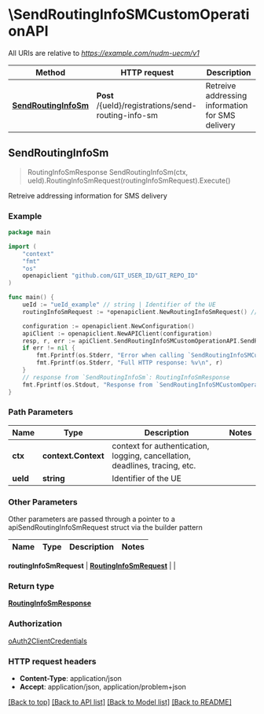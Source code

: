 # \SendRoutingInfoSMCustomOperationAPI

All URIs are relative to *https://example.com/nudm-uecm/v1*

Method | HTTP request | Description
------------- | ------------- | -------------
[**SendRoutingInfoSm**](SendRoutingInfoSMCustomOperationAPI.md#SendRoutingInfoSm) | **Post** /{ueId}/registrations/send-routing-info-sm | Retreive addressing information for SMS delivery



## SendRoutingInfoSm

> RoutingInfoSmResponse SendRoutingInfoSm(ctx, ueId).RoutingInfoSmRequest(routingInfoSmRequest).Execute()

Retreive addressing information for SMS delivery

### Example

```go
package main

import (
	"context"
	"fmt"
	"os"
	openapiclient "github.com/GIT_USER_ID/GIT_REPO_ID"
)

func main() {
	ueId := "ueId_example" // string | Identifier of the UE
	routingInfoSmRequest := *openapiclient.NewRoutingInfoSmRequest() // RoutingInfoSmRequest | 

	configuration := openapiclient.NewConfiguration()
	apiClient := openapiclient.NewAPIClient(configuration)
	resp, r, err := apiClient.SendRoutingInfoSMCustomOperationAPI.SendRoutingInfoSm(context.Background(), ueId).RoutingInfoSmRequest(routingInfoSmRequest).Execute()
	if err != nil {
		fmt.Fprintf(os.Stderr, "Error when calling `SendRoutingInfoSMCustomOperationAPI.SendRoutingInfoSm``: %v\n", err)
		fmt.Fprintf(os.Stderr, "Full HTTP response: %v\n", r)
	}
	// response from `SendRoutingInfoSm`: RoutingInfoSmResponse
	fmt.Fprintf(os.Stdout, "Response from `SendRoutingInfoSMCustomOperationAPI.SendRoutingInfoSm`: %v\n", resp)
}
```

### Path Parameters


Name | Type | Description  | Notes
------------- | ------------- | ------------- | -------------
**ctx** | **context.Context** | context for authentication, logging, cancellation, deadlines, tracing, etc.
**ueId** | **string** | Identifier of the UE | 

### Other Parameters

Other parameters are passed through a pointer to a apiSendRoutingInfoSmRequest struct via the builder pattern


Name | Type | Description  | Notes
------------- | ------------- | ------------- | -------------

 **routingInfoSmRequest** | [**RoutingInfoSmRequest**](RoutingInfoSmRequest.md) |  | 

### Return type

[**RoutingInfoSmResponse**](RoutingInfoSmResponse.md)

### Authorization

[oAuth2ClientCredentials](../README.md#oAuth2ClientCredentials)

### HTTP request headers

- **Content-Type**: application/json
- **Accept**: application/json, application/problem+json

[[Back to top]](#) [[Back to API list]](../README.md#documentation-for-api-endpoints)
[[Back to Model list]](../README.md#documentation-for-models)
[[Back to README]](../README.md)

